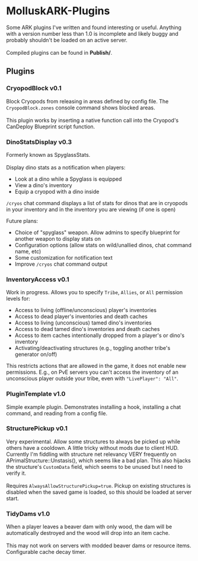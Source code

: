 # MolluskARK-Plugins
Some ARK plugins I've written and found interesting or useful. Anything with a version number less than 1.0 is incomplete and likely buggy and probably shouldn't be loaded on an active server.<br/><br/>
Compiled plugins can be found in **Publish/**.

## Plugins
### CryopodBlock v0.1
Block Cryopods from releasing in areas defined by config file. The `CryopodBlock.zones` console command shows blocked areas.</br></br>
This plugin works by inserting a native function call into the Cryopod's CanDeploy Blueprint script function.

### DinoStatsDisplay v0.3
Formerly known as SpyglassStats.</br></br>
Display dino stats as a notification when players:
- Look at a dino while a Spyglass is equipped
- View a dino's inventory
- Equip a cryopod with a dino inside

`/cryos` chat command displays a list of stats for dinos that are in cryopods in your inventory and in the inventory you are viewing (if one is open)

Future plans:
- Choice of "spyglass" weapon. Allow admins to specify blueprint for another weapon to display stats on
- Configuration options (allow stats on wild/unallied dinos, chat command name, etc)
- Some customization for notification text
- Improve `/cryos` chat command output

### InventoryAccess v0.1
Work in progress. Allows you to specify `Tribe`, `Allies`, or `All` permission levels for:
- Access to living (offline/unconscious) player's inventories
- Access to dead player's inventories and death caches
- Access to living (unconscious) tamed dino's inventories
- Access to dead tamed dino's inventories and death caches
- Access to item caches intentionally dropped from a player's or dino's inventory
- Activating/deactivating structures (e.g., toggling another tribe's generator on/off)

This restricts actions that are allowed in the game, it does not enable new permissions. E.g., on PvE servers you can't access the inventory of an unconscious player outside your tribe, even with `"LivePlayer": "All"`.

### PluginTemplate v1.0
Simple example plugin. Demonstrates installing a hook, installing a chat command, and reading from a config file.

### StructurePickup v0.1
Very experimental. Allow some structures to always be picked up while others have a cooldown. A little tricky without mods due to client HUD. Currently I'm fiddling with structure net relevancy VERY frequently on APrimalStructure::Unstasis(), which seems like a bad plan. This also hijacks the structure's `CustomData` field, which seems to be unused but I need to verify it.<br/><br/>
Requires `AlwaysAllowStructurePickup=true`. Pickup on existing structures is disabled when the saved game is loaded, so this should be loaded at server start.

### TidyDams v1.0
When a player leaves a beaver dam with only wood, the dam will be automatically destroyed and the wood will drop into an item cache.<br/><br/>
This may not work on servers with modded beaver dams or resource items. Configurable cache decay timer.

